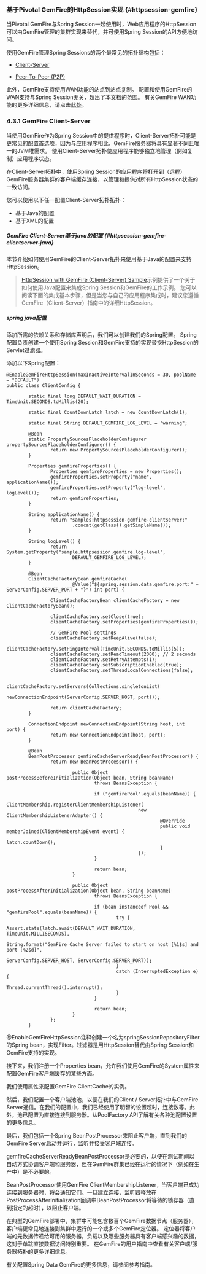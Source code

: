 ### 基于Pivotal GemFire的HttpSession实现 {#httpsession-gemfire}

当Pivotal GemFire与Spring Session一起使用时，Web应用程序的HttpSession可以由GemFire管理的集群实现来替代，并可使用Spring Session的API方便地访问。

使用GemFire管理Spring Sessions的两个最常见的拓扑结构包括：

* [Client-Server](https://docs.spring.io/spring-session/docs/1.3.1.RELEASE/reference/html5/#httpsession-gemfire-clientserver)

* [Peer-To-Peer \(P2P\)](https://docs.spring.io/spring-session/docs/1.3.1.RELEASE/reference/html5/#httpsession-gemfire-p2p)

此外，GemFire支持使用WAN功能的站点到站点复制。 配置和使用GemFire的WAN支持与Spring Session无关，超出了本文档的范围。 有关GemFire WAN功能的更多详细信息，请点击[此处](https://docs.spring.io/spring-data-gemfire/docs/current/reference/html/#bootstrap:gateway)。

### 4.3.1 GemFire Client-Server

当使用GemFire作为Spring Session中的提供程序时，Client-Server拓扑可能是更常见的配置首选项，因为与应用程序相比，GemFire服务器将具有显著不同且唯一的JVM堆需求。 使用Client-Server拓扑使应用程序能够独立地管理（例如复制）应用程序状态。

在Client-Server拓扑中，使用Spring Session的应用程序将打开到（远程）GemFire服务器集群的客户端缓存连接，以管理和提供对所有HttpSession状态的一致访问。

您可以使用以下任一配置Client-Server拓扑拓扑：

* 基于Java的配置
* 基于XML的配置

##### GemFire Client-Server基于java的配置 {#httpsession-gemfire-clientserver-java}

本节介绍如何使用GemFire的Client-Server拓扑来使用基于Java的配置来支持HttpSession。

> [HttpSession with GemFire \(Client-Server\) Sample](https://docs.spring.io/spring-session/docs/1.3.1.RELEASE/reference/html5/#samples)示例提供了一个关于如何使用Java配置来集成Spring Session和GemFire的工作示例。 您可以阅读下面的集成基本步骤，但是当您与自己的应用程序集成时，建议您遵循GemFire（Client-Server）指南中的详细HttpSession。

##### spring  java配置

添加所需的依赖关系和存储库声明后，我们可以创建我们的Spring配置。 Spring配置负责创建一个使用Spring Session和GemFire支持的实现替换HttpSession的Servlet过滤器。

添加以下Spring配置：

```
@EnableGemFireHttpSession(maxInactiveIntervalInSeconds = 30, poolName = "DEFAULT") 
public class ClientConfig {

        static final long DEFAULT_WAIT_DURATION = TimeUnit.SECONDS.toMillis(20);

        static final CountDownLatch latch = new CountDownLatch(1);

        static final String DEFAULT_GEMFIRE_LOG_LEVEL = "warning";

        @Bean
        static PropertySourcesPlaceholderConfigurer propertySourcesPlaceholderConfigurer() {
                return new PropertySourcesPlaceholderConfigurer();
        }

        Properties gemfireProperties() { 
                Properties gemfireProperties = new Properties();
                gemfireProperties.setProperty("name", applicationName());
                gemfireProperties.setProperty("log-level", logLevel());
                return gemfireProperties;
        }

        String applicationName() {
                return "samples:httpsession-gemfire-clientserver:"
                        .concat(getClass().getSimpleName());
        }

        String logLevel() {
                return System.getProperty("sample.httpsession.gemfire.log-level",
                        DEFAULT_GEMFIRE_LOG_LEVEL);
        }

        @Bean
        ClientCacheFactoryBean gemfireCache(
                        @Value("${spring.session.data.gemfire.port:" + ServerConfig.SERVER_PORT + "}") int port) { 

                ClientCacheFactoryBean clientCacheFactory = new ClientCacheFactoryBean();

                clientCacheFactory.setClose(true);
                clientCacheFactory.setProperties(gemfireProperties());

                // GemFire Pool settings 
                clientCacheFactory.setKeepAlive(false);
                clientCacheFactory.setPingInterval(TimeUnit.SECONDS.toMillis(5));
                clientCacheFactory.setReadTimeout(2000); // 2 seconds
                clientCacheFactory.setRetryAttempts(1);
                clientCacheFactory.setSubscriptionEnabled(true);
                clientCacheFactory.setThreadLocalConnections(false);

                clientCacheFactory.setServers(Collections.singletonList(
                        newConnectionEndpoint(ServerConfig.SERVER_HOST, port)));

                return clientCacheFactory;
        }

        ConnectionEndpoint newConnectionEndpoint(String host, int port) {
                return new ConnectionEndpoint(host, port);
        }

        @Bean
        BeanPostProcessor gemfireCacheServerReadyBeanPostProcessor() { 
                return new BeanPostProcessor() {

                        public Object postProcessBeforeInitialization(Object bean, String beanName)
                                throws BeansException {

                                if ("gemfirePool".equals(beanName)) {
                                        ClientMembership.registerClientMembershipListener(
                                                new ClientMembershipListenerAdapter() {
                                                        @Override
                                                        public void memberJoined(ClientMembershipEvent event) {
                                                                latch.countDown();
                                                        }
                                                });
                                }

                                return bean;
                        }

                        public Object postProcessAfterInitialization(Object bean, String beanName)
                                throws BeansException {

                                if (bean instanceof Pool && "gemfirePool".equals(beanName)) {
                                        try {
                                                Assert.state(latch.await(DEFAULT_WAIT_DURATION, TimeUnit.MILLISECONDS),
                                                        String.format("GemFire Cache Server failed to start on host [%1$s] and port [%2$d]",
                                                                ServerConfig.SERVER_HOST, ServerConfig.SERVER_PORT));
                                        }
                                        catch (InterruptedException e) {
                                                Thread.currentThread().interrupt();
                                        }
                                }

                                return bean;
                        }
                };
        }
```

@EnableGemFireHttpSession注释创建一个名为springSessionRepositoryFilter的Spring bean，实现Filter。过滤器是用HttpSession替代由Spring Session和GemFire支持的实现。

接下来，我们注册一个Properties bean，允许我们使用GemFire的System属性来配置GemFire客户端缓存的某些方面。

我们使用属性来配置GemFire ClientCache的实例。

然后，我们配置一个客户端池池，以便在我们的Client / Server拓扑中与GemFire Server通信。在我们的配置中，我们已经使用了明智的设置超时，连接数等。此外，池已配置为直接连接到服务器。从PoolFactory API了解有关各种池配置设置的更多信息。

最后，我们包括一个Spring BeanPostProcessor来阻止客户端，直到我们的GemFire Server启动并运行，监听并接受客户端连接。

gemfireCacheServerReadyBeanPostProcessor是必要的，以便在测试期间以自动方式协调客户端和服务器，但在GemFire群集已经在运行的情况下（例如在生产中）是不必要的。

BeanPostProcessor使用GemFire ClientMembershipListener，当客户端已成功连接到服务器时，将会通知它们。一旦建立连接，监听器释放在PostProcessAfterInitialization回调中BeanPostProcessor将等待的锁存器（直到指定的超时），以阻止客户端。

在典型的GemFire部署中，集群中可能包含数百个GemFire数据节点（服务器），客户端更常见地连接到集群中运行的一个或多个GemFire定位器。 定位器将客户端的元数据传递给可用的服务器，负载以及哪些服务器具有客户端感兴趣的数据，这对于单跳直接数据访问特别重要。 在GemFire的用户指南中查看有关客户端/服务器拓扑的更多详细信息。

有关配置Spring Data GemFire的更多信息，请参阅参考指南。

